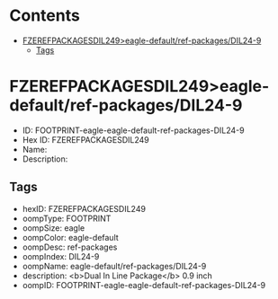 



Contents
========

* [FZEREFPACKAGESDIL249>eagle-default/ref-packages/DIL24-9](#fzerefpackagesdil249eagle-defaultref-packagesdil24-9)
	* [Tags](#tags)

# FZEREFPACKAGESDIL249>eagle-default/ref-packages/DIL24-9

- ID: FOOTPRINT-eagle-eagle-default-ref-packages-DIL24-9
- Hex ID: FZEREFPACKAGESDIL249
- Name: 
- Description: 

## Tags

- hexID: FZEREFPACKAGESDIL249
- oompType: FOOTPRINT
- oompSize: eagle
- oompColor: eagle-default
- oompDesc: ref-packages
- oompIndex: DIL24-9
- oompName: eagle-default/ref-packages/DIL24-9
- description: &lt;b&gt;Dual In Line Package&lt;/b&gt; 0.9 inch
- oompID: FOOTPRINT-eagle-eagle-default-ref-packages-DIL24-9

